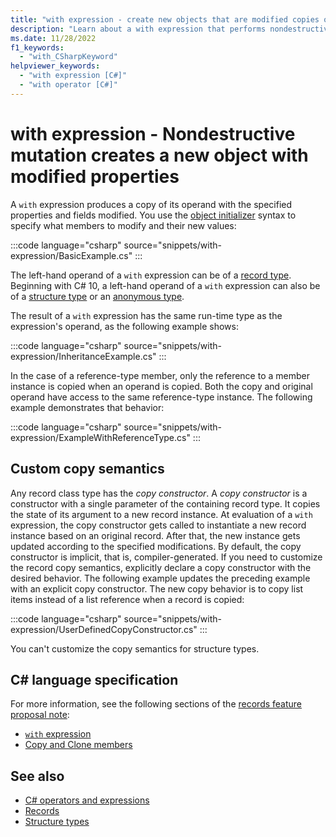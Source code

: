 ```yaml
---
title: "with expression - create new objects that are modified copies of existing objects"
description: "Learn about a with expression that performs nondestructive mutation of C# records and structures. The `with` keyword provides the means to modify one or more properties in the new object."
ms.date: 11/28/2022
f1_keywords:
  - "with_CSharpKeyword"
helpviewer_keywords:
  - "with expression [C#]"
  - "with operator [C#]"
---
```

# with expression - Nondestructive mutation creates a new object with modified properties

A `with` expression produces a copy of its operand with the specified properties and fields modified. You use the [object initializer](../../programming-guide/classes-and-structs/object-and-collection-initializers.md) syntax to specify what members to modify and their new values:

:::code language="csharp" source="snippets/with-expression/BasicExample.cs" :::

The left-hand operand of a `with` expression can be of a [record type](../builtin-types/record.md). Beginning with C# 10, a left-hand operand of a `with` expression can also be of a [structure type](../builtin-types/struct.md) or an [anonymous type](../../fundamentals/types/anonymous-types.md).

The result of a `with` expression has the same run-time type as the expression's operand, as the following example shows:

:::code language="csharp" source="snippets/with-expression/InheritanceExample.cs" :::

In the case of a reference-type member, only the reference to a member instance is copied when an operand is copied. Both the copy and original operand have access to the same reference-type instance. The following example demonstrates that behavior:

:::code language="csharp" source="snippets/with-expression/ExampleWithReferenceType.cs" :::

## Custom copy semantics

Any record class type has the *copy constructor*. A *copy constructor* is a constructor with a single parameter of the containing record type. It copies the state of its argument to a new record instance. At evaluation of a `with` expression, the copy constructor gets called to instantiate a new record instance based on an original record. After that, the new instance gets updated according to the specified modifications. By default, the copy constructor is implicit, that is, compiler-generated. If you need to customize the record copy semantics, explicitly declare a copy constructor with the desired behavior. The following example updates the preceding example with an explicit copy constructor. The new copy behavior is to copy list items instead of a list reference when a record is copied:

:::code language="csharp" source="snippets/with-expression/UserDefinedCopyConstructor.cs" :::

You can't customize the copy semantics for structure types.

## C# language specification

For more information, see the following sections of the [records feature proposal note](~/_csharplang/proposals/csharp-9.0/records.md):

- [`with` expression](~/_csharplang/proposals/csharp-9.0/records.md#with-expression)
- [Copy and Clone members](~/_csharplang/proposals/csharp-9.0/records.md#copy-and-clone-members)

## See also

- [C# operators and expressions](index.md)
- [Records](../builtin-types/record.md)
- [Structure types](../builtin-types/struct.md)
